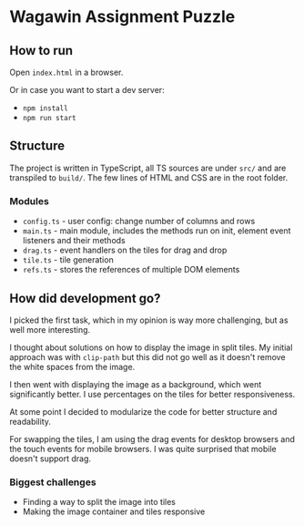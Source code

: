 # Wagawin Assignment Puzzle

## How to run

Open `index.html` in a browser.

Or in case you want to start a dev server:

- `npm install`
- `npm run start`

## Structure

The project is written in TypeScript, all TS sources are under `src/` and are transpiled to `build/`. The few lines of HTML and CSS are in the root folder.

### Modules

- `config.ts` - user config: change number of columns and rows
- `main.ts` - main module, includes the methods run on init, element event listeners and their methods
- `drag.ts` - event handlers on the tiles for drag and drop
- `tile.ts` - tile generation
- `refs.ts` - stores the references of multiple DOM elements

## How did development go?

I picked the first task, which in my opinion is way more challenging, but as well more interesting.

I thought about solutions on how to display the image in split tiles. My initial approach was with `clip-path` but this did not go well as it doesn't remove the white spaces from the image.

I then went with displaying the image as a background, which went significantly better. I use percentages on the tiles for better responsiveness.

At some point I decided to modularize the code for better structure and readability.

For swapping the tiles, I am using the drag events for desktop browsers and the touch events for mobile browsers. I was quite surprised that mobile doesn't support drag.

### Biggest challenges

- Finding a way to split the image into tiles
- Making the image container and tiles responsive
